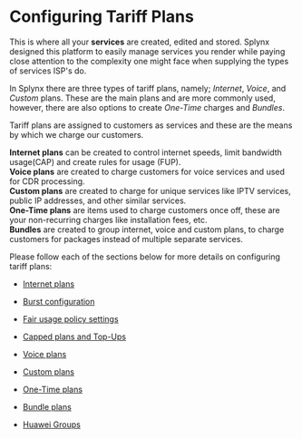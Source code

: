 Configuring Tariff Plans
========================

This is where all your **services** are created, edited and stored. Splynx designed this platform to easily manage services you render while paying close attention to the complexity one might face when supplying the types of services ISP's do.

In Splynx there are three types of tariff plans, namely; *Internet*, *Voice*, and *Custom* plans. These are the main plans and are more commonly used, however, there are also options to create *One-Time* charges and *Bundles*.

Tariff plans are assigned to customers as services and these are the means by which we charge our customers.

**Internet plans** can be created to control internet speeds, limit bandwidth usage(CAP) and create rules for usage (FUP). <br>
**Voice plans** are created to charge customers for voice services and used for CDR processing. <br>
**Custom plans** are created to charge for unique services like IPTV services, public IP addresses, and other similar services. <br>
**One-Time plans** are items used to charge customers once off, these are your non-recurring charges like installation fees, etc.<br>
**Bundles** are created to group internet, voice and custom plans, to charge customers for packages instead of multiple separate services.

Please follow each of the sections below for more details on configuring tariff plans:

* [Internet plans](configuring_tariff_plans/internet_plans/internet_plans.md)

* [Burst configuration](configuring_tariff_plans/burst_speed_concept/burst_speed_concept.md)

* [Fair usage policy settings](configuring_tariff_plans/fair_usage_policy/fair_usage_policy.md)

* [Capped plans and Top-Ups](configuring_tariff_plans/capped_plans/capped_plans.md)

* [Voice plans](configuring_tariff_plans/voice_plans/voice_plans.md)

* [Custom plans](configuring_tariff_plans/custom_plans/custom_plans.md)

* [One-Time plans](configuring_tariff_plans/one_time_plans/one_time_plans.md)

* [Bundle plans](configuring_tariff_plans/bundle_plans/bundle_plans.md)

* [Huawei Groups](configuring_tariff_plans/huawei_groups/huawei_groups.md)
